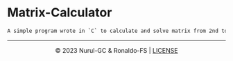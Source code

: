 # Matrix-Calculator

```txt
A simple program wrote in `C` to calculate and solve matrix from 2nd to 4th order.
```

---

<div align="center">

&copy; 2023 Nurul-GC & Ronaldo-FS | [LICENSE](LICENSE)
